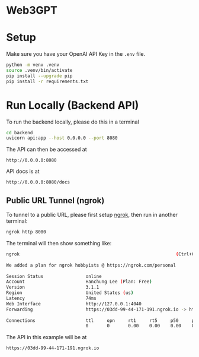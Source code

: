 # Web3GPT


# Setup
Make sure you have your OpenAI API Key in the `.env` file.

```bash
python -m venv .venv
source .venv/bin/activate
pip install --upgrade pip
pip install -r requirements.txt
```

# Run Locally (Backend API)
To run the backend locally, please do this in a terminal
```bash
cd backend
uvicorn api:app --host 0.0.0.0 --port 8080
```
The API can then be accessed at
```
http://0.0.0.0:8080
```
API docs is at
```
http://0.0.0.0:8080/docs
```

## Public URL Tunnel (ngrok)
To tunnel to a public URL, please first setup [ngrok](https://ngrok.com/), then run in another terminal:
```bash
ngrok http 8080
```

The terminal will then show something like:
```bash
ngrok                                                           (Ctrl+C to quit)
                                                                                
We added a plan for ngrok hobbyists @ https://ngrok.com/personal                
                                                                                
Session Status                online                                            
Account                       Hanchung Lee (Plan: Free)                         
Version                       3.1.1                                             
Region                        United States (us)                                
Latency                       74ms                                              
Web Interface                 http://127.0.0.1:4040                             
Forwarding                    https://03dd-99-44-171-191.ngrok.io -> http://locahost:8080
                                                                                
Connections                   ttl     opn     rt1     rt5     p50     p90       
                              0       0       0.00    0.00    0.00    0.00      
```
The API in this example will be at
```
https://03dd-99-44-171-191.ngrok.io
```